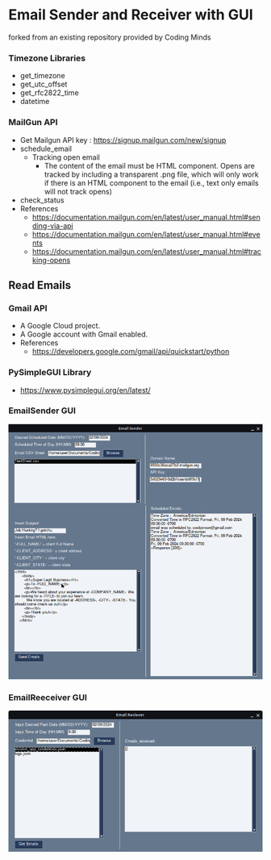 # Email Sender and Receiver with GUI

forked from an existing repository provided by Coding Minds

### Timezone Libraries

- get_timezone
- get_utc_offset
- get_rfc2822_time
- datetime

### MailGun API

- Get Mailgun API key : https://signup.mailgun.com/new/signup
- schedule_email
    - Tracking open email
        - The content of the email must be HTML component. Opens are tracked by including a transparent .png file, which
          will only work if there is an HTML component to the email (i.e., text only emails will not track opens)
- check_status
- References
    - https://documentation.mailgun.com/en/latest/user_manual.html#sending-via-api
    - https://documentation.mailgun.com/en/latest/user_manual.html#events
    - https://documentation.mailgun.com/en/latest/user_manual.html#tracking-opens

## Read Emails

### Gmail API

- A Google Cloud project.
- A Google account with Gmail enabled.
- References
    - https://developers.google.com/gmail/api/quickstart/python 

### PySimpleGUI Library

- https://www.pysimplegui.org/en/latest/

### EmailSender GUI
![Screenshot of EmailSender](imgs/EmailSender.png)

### EmailReeceiver GUI
![Screenshot of EmailReceiver](imgs/EmailReceiver.png)
